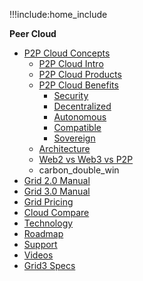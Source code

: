 !!!include:home_include

**Peer Cloud**

- [P2P Cloud Concepts](@peer_cloud_home)
  - [P2P Cloud Intro](@cloud_intro)
  - [P2P Cloud Products](@cloud_products)
  - [P2P Cloud Benefits](@usp)
    - [Security](@usp_secure)
    - [Decentralized](@usp_decentralized)
    - [Autonomous](@usp_autonomous)
    - [Compatible](@usp_compatible)
    - [Sovereign](@usp_sovereign)
  - [Architecture](@cloud_architecture)
  - [Web2 vs Web3 vs P2P](@cloud_compare_home)
  - carbon_double_win
- [Grid 2.0 Manual](@manual2_home)
- [Grid 3.0 Manual](@manual3_home)
- [Grid Pricing](@pricing)
- [Cloud Compare](@cloud_compare_home)
- [Technology](@technology)
- [Roadmap](@roadmap)
- [Support](@support)
- [Videos](@generic_video)
- [Grid3 Specs](@specs_tfgrid3_home)


